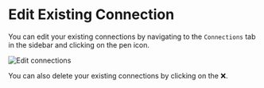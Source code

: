 # Edit Existing Connection

You can edit your existing connections by navigating to the <code>Connections</code> tab in the sidebar and clicking on the pen icon.

<p><img src="/images/dashboard/connections/3.png" alt="Edit connections" class="width-60"/></p>

You can also delete your existing connections by clicking on the ❌.
